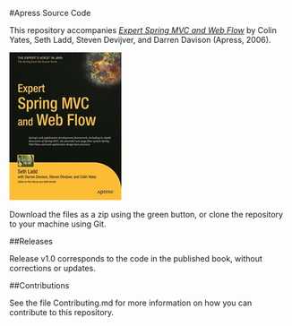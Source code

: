#Apress Source Code

This repository accompanies [*Expert Spring MVC and Web Flow*](http://www.apress.com/9781590595848) by Colin Yates, Seth Ladd, Steven Devijver, and Darren Davison (Apress, 2006).

![Cover image](9781590595848.jpg)

Download the files as a zip using the green button, or clone the repository to your machine using Git.

##Releases

Release v1.0 corresponds to the code in the published book, without corrections or updates.

##Contributions

See the file Contributing.md for more information on how you can contribute to this repository.
